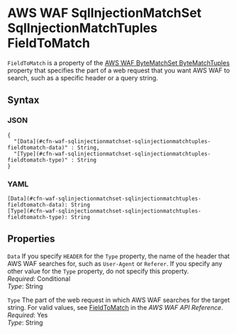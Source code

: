 # AWS WAF SqlInjectionMatchSet SqlInjectionMatchTuples FieldToMatch<a name="aws-properties-waf-sqlinjectionmatchset-sqlinjectionmatchtuples-fieldtomatch"></a>

`FieldToMatch` is a property of the [AWS WAF ByteMatchSet ByteMatchTuples](aws-properties-waf-bytematchset-bytematchtuples.md) property that specifies the part of a web request that you want AWS WAF to search, such as a specific header or a query string\.

## Syntax<a name="w13ab1c21c10d234c29c15b5"></a>

### JSON<a name="aws-properties-waf-sqlinjectionmatchset-sqlinjectionmatchtuples-fieldtomatch-syntax.json"></a>

```
{
  "[Data](#cfn-waf-sqlinjectionmatchset-sqlinjectionmatchtuples-fieldtomatch-data)" : String,
  "[Type](#cfn-waf-sqlinjectionmatchset-sqlinjectionmatchtuples-fieldtomatch-type)" : String
}
```

### YAML<a name="aws-properties-waf-sqlinjectionmatchset-sqlinjectionmatchtuples-fieldtomatch-syntax.yaml"></a>

```
[Data](#cfn-waf-sqlinjectionmatchset-sqlinjectionmatchtuples-fieldtomatch-data): String
[Type](#cfn-waf-sqlinjectionmatchset-sqlinjectionmatchtuples-fieldtomatch-type): String
```

## Properties<a name="w13ab1c21c10d234c29c15b7"></a>

`Data`  <a name="cfn-waf-sqlinjectionmatchset-sqlinjectionmatchtuples-fieldtomatch-data"></a>
If you specify `HEADER` for the `Type` property, the name of the header that AWS WAF searches for, such as `User-Agent` or `Referer`\. If you specify any other value for the `Type` property, do not specify this property\.  
*Required*: Conditional  
*Type*: String

`Type`  <a name="cfn-waf-sqlinjectionmatchset-sqlinjectionmatchtuples-fieldtomatch-type"></a>
The part of the web request in which AWS WAF searches for the target string\. For valid values, see [FieldToMatch](https://docs.aws.amazon.com/waf/latest/APIReference/API_FieldToMatch.html) in the *AWS WAF API Reference*\.  
*Required*: Yes  
*Type*: String